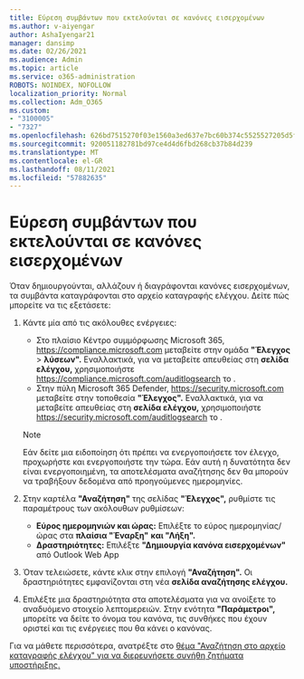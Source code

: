 ```yaml
---
title: Εύρεση συμβάντων που εκτελούνται σε κανόνες εισερχομένων
ms.author: v-aiyengar
author: AshaIyengar21
manager: dansimp
ms.date: 02/26/2021
ms.audience: Admin
ms.topic: article
ms.service: o365-administration
ROBOTS: NOINDEX, NOFOLLOW
localization_priority: Normal
ms.collection: Adm_O365
ms.custom:
- "3100005"
- "7327"
ms.openlocfilehash: 626bd7515270f03e1560a3ed637e7bc60b374c5525527205d5f6775e4758f07a
ms.sourcegitcommit: 920051182781bd97ce4d4d6fbd268cb37b84d239
ms.translationtype: MT
ms.contentlocale: el-GR
ms.lasthandoff: 08/11/2021
ms.locfileid: "57882635"
---
```

# <a name="find-events-performed-on-inbox-rules"></a>Εύρεση συμβάντων που εκτελούνται σε κανόνες εισερχομένων

Όταν δημιουργούνται, αλλάζουν ή διαγράφονται κανόνες εισερχομένων, τα συμβάντα καταγράφονται στο αρχείο καταγραφής ελέγχου. Δείτε πώς μπορείτε να τις εξετάσετε:

1. Κάντε μία από τις ακόλουθες ενέργειες:
   - Στο πλαίσιο Κέντρο συμμόρφωσης Microsoft 365, <https://compliance.microsoft.com> μεταβείτε στην ομάδα **"Έλεγχος** \> **λύσεων".** Εναλλακτικά, για να μεταβείτε απευθείας στη **σελίδα ελέγχου,** χρησιμοποιήστε <https://compliance.microsoft.com/auditlogsearch> το .
   - Στην πύλη Microsoft 365 Defender, <https://security.microsoft.com> μεταβείτε στην τοποθεσία **"Έλεγχος".** Εναλλακτικά, για να μεταβείτε απευθείας στη **σελίδα ελέγχου,** χρησιμοποιήστε <https://security.microsoft.com/auditlogsearch> το .

    > [!NOTE]
    > Εάν δείτε μια ειδοποίηση ότι πρέπει να ενεργοποιήσετε τον έλεγχο, προχωρήστε και ενεργοποιήστε την τώρα. Εάν αυτή η δυνατότητα δεν είναι ενεργοποιημένη, τα αποτελέσματα αναζήτησης δεν θα μπορούν να τραβήξουν δεδομένα από προηγούμενες ημερομηνίες.

2. Στην καρτέλα **"Αναζήτηση"** της σελίδας **"Έλεγχος",** ρυθμίστε τις παραμέτρους των ακόλουθων ρυθμίσεων:
   - **Εύρος ημερομηνιών και ώρας:** Επιλέξτε το εύρος ημερομηνίας/ώρας στα **πλαίσια "Έναρξη"** **και "Λήξη".**
   - **Δραστηριότητες:** Επιλέξτε **"Δημιουργία κανόνα εισερχομένων"** από Outlook Web App

3. Όταν τελειώσετε, κάντε κλικ στην επιλογή **"Αναζήτηση".** Οι δραστηριότητες εμφανίζονται στη νέα **σελίδα αναζήτησης ελέγχου.**

4. Επιλέξτε μια δραστηριότητα στα αποτελέσματα για να ανοίξετε το αναδυόμενο στοιχείο λεπτομερειών. Στην ενότητα **"Παράμετροι",** μπορείτε να δείτε το όνομα του κανόνα, τις συνθήκες που έχουν οριστεί και τις ενέργειες που θα κάνει ο κανόνας.

Για να μάθετε περισσότερα, ανατρέξτε στο [θέμα "Αναζήτηση στο αρχείο καταγραφής ελέγχου" για να διερευνήσετε συνήθη ζητήματα υποστήριξης.](https://docs.microsoft.com/microsoft-365/compliance/auditing-troubleshooting-scenarios)
